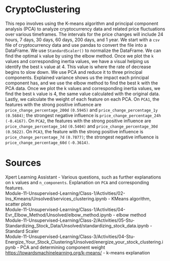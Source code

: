 # CryptoClustering

This repo involves using the K-means algorithm and principal component analysis (PCA) to analyze cryptocurrency data and related price fluctuations over various timeframes. The intervals for the price changes will include 24 hours, 7 days, 30 days, 60 days, 200 days, and 1 year. We start with a `csv` file of cryptocurrency data and use pandas to convert the file into a DataFrame. We use `StandardScaler()` to normalize the DataFrame. We can find the optimal `k` value by using the elbow method. Once we plot the `k` values and corresponding inertia values, we have a visual helping us identify the best `k` value at 4. This value is where the rate of decrease begins to slow down. We use PCA and reduce it to three principal components. Explained variance shows us the impact each principal component has, and we use the elbow method to find the best k with the PCA data. Once we plot the k values and corresponding inertia values, we find the best `k` value is 4, the same value calculated with the original data. Lastly, we calculate the weight of each feature on each PCA. On `PCA1`, the features with the strong positive influence are `price_change_percentage_200d` `(0.5945)` and `price_change_percentage_1y` `(0.5684)`; the strongest negative influence is `price_change_percentage_24h` `(-0.4167)`. On `PCA2`, the features with the strong positive influence are `price_change_percentage_14d` `(0.5404)` and `price_change_percentage_30d` `(0.5622)`. On `PCA3`, the feature with the strong positive influence is `price_change_percentage_7d` `(0.7877)`; the strongest negative influence is `price_change_percentage_60d` `(-0.3614)`.  </br>

# Sources
Xpert Learning Assistant - Various questions, such as further explanations on `k` values and `n_components`. Explanation on `PCA` and corresponding features. </br>
Module-11-Unsupervised-Learning/Class-1/Activities/02-Ins_Kmeans/Unsolved/services_clustering.ipynb - KMeans algorithm, scatter plots </br>
Module-11-Unsupervised-Learning/Class-1/Activities/04-Evr_Elbow_Method/Unsolved/elbow_method.ipynb - elbow method </br>
Module-11-Unsupervised-Learning/Class-2/Activities/05-Stu-Standardizing_Stock_Data/Unsolved/standardizing_stock_data.ipynb - Standard Scaler </br>
Module-11-Unsupervised-Learning/Class-3/Activities/04-Stu-Energize_Your_Stock_Clustering/Unsolved/energize_your_stock_clustering.ipynb - PCA and determining component weight </br>
https://towardsmachinelearning.org/k-means/ - k-means explanation

